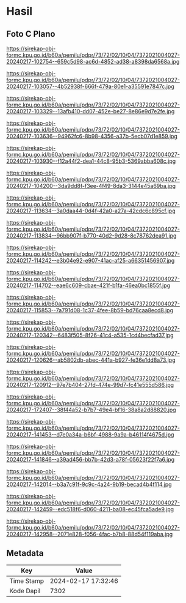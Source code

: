 # Hasil

## Foto C Plano

https://sirekap-obj-formc.kpu.go.id/b60a/pemilu/pdpr/73/72/02/10/04/7372021004027-20240217-102754--659c5d98-ac6d-4852-ad38-a8398da6568a.jpg

https://sirekap-obj-formc.kpu.go.id/b60a/pemilu/pdpr/73/72/02/10/04/7372021004027-20240217-103057--4b52938f-666f-479a-80e1-a35591e7847c.jpg

https://sirekap-obj-formc.kpu.go.id/b60a/pemilu/pdpr/73/72/02/10/04/7372021004027-20240217-103329--13afb410-dd07-452e-be27-8e86e9d7e2fe.jpg

https://sirekap-obj-formc.kpu.go.id/b60a/pemilu/pdpr/73/72/02/10/04/7372021004027-20240217-103636--94962fc6-8b98-4356-a37b-5ecb07d1e859.jpg

https://sirekap-obj-formc.kpu.go.id/b60a/pemilu/pdpr/73/72/02/10/04/7372021004027-20240217-103930--f12a44f2-dea1-44c8-95b3-5369abba608c.jpg

https://sirekap-obj-formc.kpu.go.id/b60a/pemilu/pdpr/73/72/02/10/04/7372021004027-20240217-104200--3da9dd8f-f3ee-4f49-8da3-3144e45a69ba.jpg

https://sirekap-obj-formc.kpu.go.id/b60a/pemilu/pdpr/73/72/02/10/04/7372021004027-20240217-113634--3a0daa44-0d4f-42a0-a27a-42cdc6c895cf.jpg

https://sirekap-obj-formc.kpu.go.id/b60a/pemilu/pdpr/73/72/02/10/04/7372021004027-20240217-113834--96bb907f-b770-40d2-9d28-8c78762dea91.jpg

https://sirekap-obj-formc.kpu.go.id/b60a/pemilu/pdpr/73/72/02/10/04/7372021004027-20240217-114242--e3b04e92-e907-41ac-af25-a66351456907.jpg

https://sirekap-obj-formc.kpu.go.id/b60a/pemilu/pdpr/73/72/02/10/04/7372021004027-20240217-114702--eae6c609-cbae-421f-b1fa-46ea0bc1855f.jpg

https://sirekap-obj-formc.kpu.go.id/b60a/pemilu/pdpr/73/72/02/10/04/7372021004027-20240217-115853--7a791d08-1c37-4fee-8b59-bd76caa8ecd8.jpg

https://sirekap-obj-formc.kpu.go.id/b60a/pemilu/pdpr/73/72/02/10/04/7372021004027-20240217-120342--6483f505-8f26-41c4-a535-1cd4becfad37.jpg

https://sirekap-obj-formc.kpu.go.id/b60a/pemilu/pdpr/73/72/02/10/04/7372021004027-20240217-120626--ab5802db-abec-441a-b927-fe36e1dd8a73.jpg

https://sirekap-obj-formc.kpu.go.id/b60a/pemilu/pdpr/73/72/02/10/04/7372021004027-20240217-120912--97e7b404-27fd-474e-99d7-fc41e555d586.jpg

https://sirekap-obj-formc.kpu.go.id/b60a/pemilu/pdpr/73/72/02/10/04/7372021004027-20240217-172407--38f44a52-b7b7-49e4-bf16-38a8a2d88820.jpg

https://sirekap-obj-formc.kpu.go.id/b60a/pemilu/pdpr/73/72/02/10/04/7372021004027-20240217-141453--d7e0a34a-b6bf-4988-9a9a-b46114f4675d.jpg

https://sirekap-obj-formc.kpu.go.id/b60a/pemilu/pdpr/73/72/02/10/04/7372021004027-20240217-141846--a39ad456-bb7b-42d3-a78f-05623f22f7a6.jpg

https://sirekap-obj-formc.kpu.go.id/b60a/pemilu/pdpr/73/72/02/10/04/7372021004027-20240217-142014--b3a7c91f-9c9c-4a24-9b19-becad4b4f114.jpg

https://sirekap-obj-formc.kpu.go.id/b60a/pemilu/pdpr/73/72/02/10/04/7372021004027-20240217-142459--edc518f6-d060-4211-ba08-ec45fca5ade9.jpg

https://sirekap-obj-formc.kpu.go.id/b60a/pemilu/pdpr/73/72/02/10/04/7372021004027-20240217-142958--2071e828-f056-4fac-b7b8-88d54f119aba.jpg


## Metadata

| Key        | Value               |
| ---------- | ------------------- |
| Time Stamp | 2024-02-17 17:32:46 |
| Kode Dapil | 7302                |



